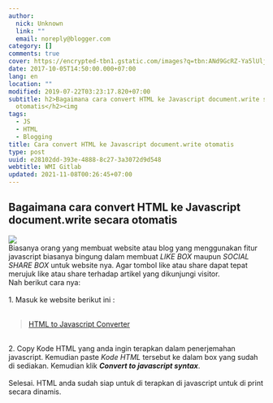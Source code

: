 ```yaml
---
author:
  nick: Unknown
  link: ""
  email: noreply@blogger.com
category: []
comments: true
cover: https://encrypted-tbn1.gstatic.com/images?q=tbn:ANd9GcRZ-Ya5lUljhzFq1eHq5wLN0Nooclq80d6mgWebE86HqthrDHyNsuF_gQPY
date: 2017-10-05T14:50:00.000+07:00
lang: en
location: ""
modified: 2019-07-22T03:23:17.820+07:00
subtitle: h2>Bagaimana cara convert HTML ke Javascript document.write secara
  otomatis</h2><img
tags:
  - JS
  - HTML
  - Blogging
title: Cara convert HTML ke Javascript document.write otomatis
type: post
uuid: e28102dd-393e-4888-8c27-3a3072d9d548
webtitle: WMI Gitlab
updated: 2021-11-08T00:26:45+07:00
---
```


<h2>Bagaimana cara convert HTML ke Javascript document.write secara otomatis</h2><img src="https://encrypted-tbn1.gstatic.com/images?q=tbn:ANd9GcRZ-Ya5lUljhzFq1eHq5wLN0Nooclq80d6mgWebE86HqthrDHyNsuF_gQPY"><br>Biasanya orang yang membuat website atau blog yang menggunakan fitur javascript biasanya bingung dalam membuat <i>LIKE BOX</i> maupun <i>SOCIAL SHARE BOX</i> untuk website nya. Agar tombol like atau share dapat tepat merujuk like atau share terhadap artikel yang dikunjungi visitor.<br>Nah berikut cara nya:<br><br>1. Masuk ke website berikut ini :<br><br><blockquote class="tr_bq"><a href="http://www.accessify.com/tools-and-wizards/developer-tools/html-javascript-convertor/" rel="noopener noreferer nofollow" target="_blank">HTML to Javascript Converter</a></blockquote><br>2. Copy Kode HTML yang anda ingin terapkan dalam penerjemahan javascript. Kemudian paste <i>Kode HTML</i> tersebut ke dalam box yang sudah di sediakan. Kemudian klik <i><b>Convert to javascript syntax</b></i>.<br><br>Selesai. HTML anda sudah siap untuk di terapkan di javascript untuk di print secara dinamis.<script>document.querySelectorAll("pre,code");
  pretext.forEach(function (el) {
    el.classList.toggle("notranslate", true);
  });</script>